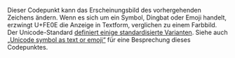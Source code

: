 Dieser Codepunkt kann das Erscheinungsbild des vorhergehenden Zeichens ändern.
Wenn es sich um ein Symbol, Dingbat oder Emoji handelt, erzwingt U+FE0E die
Anzeige in Textform, verglichen zu einem Farbbild. Der Unicode-Standard
[definiert einige standardisierte Varianten](https://www.unicode.org/Public/7.0.0/ucd/StandardizedVariants.html).
Siehe auch [„Unicode symbol as text or emoji“](https://mts.io/2015/04/21/unicode-symbol-render-text-emoji/)
für eine Besprechung dieses Codepunktes.
